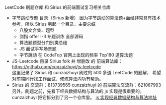LeetCode 刷题仓库 和 Sirius 的前端面试复习相关仓库

- 字节跳动专题 目录（Sirius 新增）
  因为字节跳动的算法题+面经非常具有技术参考，所以 Sirius 另起一个目录，主要总结
  - 八股文合集、题型
  - 剑指 offer I-II 专题训练 全部源码
  - 算法题题型分门别类总结
  - JS 面试手写场景题
  - 字节跳动 在 CodeTop 官网上出现的频率 Top180 道算法题
- JS-Leetcode 目录
  Sirius folk 并 增删改 的 前端算法库：https://github.com/cunzaizhuyi/js-leetcode  
   这里记录了 Sirius 和 cunzaizhuyi 刷过的 500 多道 LeetCode 的题解，
  希望对前端同行找工作面试、修炼算法内功有帮助。
- Sirius 的 交流群：813739565
  cunzaizhuyi 的 前端算法交流群：621067993
  另外，刷题之前，先看下经典数据结构与算法的 js 实现是很重要的。cunzaizhuyi 把它拆分到了另一个仓库里。
  [js 实现经典数据结构与算法地址](https://github.com/cunzaizhuyi/ds-algorithm)
